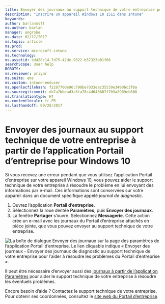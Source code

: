```yaml
---
title: Envoyer des journaux au support technique de votre entreprise pour des appareils Windows 10 | Microsoft Docs
description: "Inscrire un appareil Windows 10 1511 dans Intune"
keywords: 
author: barlanmsft
ms.author: barlan
manager: angrobe
ms.date: 02/17/2017
ms.topic: article
ms.prod: 
ms.service: microsoft-intune
ms.technology: 
ms.assetid: bd428c14-7d75-42de-9322-b57323a01f06
searchScope: User help
ROBOTS: 
ms.reviewer: priyar
ms.suite: ems
ms.custom: intune-enduser
ms.openlocfilehash: f2287700e96c798be7033eac35539e3490bc3f8a
ms.sourcegitcommit: db7a7bbead3a3fa78c4d643607f709a2909eb608
ms.translationtype: HT
ms.contentlocale: fr-FR
ms.lasthandoff: 09/28/2017
---
```

# <a name="send-logs-to-your-company-support-from-the-company-portal-app-for-windows-10"></a>Envoyer des journaux au support technique de votre entreprise à partir de l’application Portail d’entreprise pour Windows 10

Si vous recevez une erreur pendant que vous utilisez l’application Portail d’entreprise sur votre appareil Windows 10, vous pouvez aider le support technique de votre entreprise à résoudre le problème en lui envoyant des informations par e-mail. Ces informations sont conservées sur votre appareil dans un document spécifique appelé _journal de diagnostic_.

1.  Ouvrez l’application **Portail d’entreprise**.
2.  Sélectionnez la roue dentée **Paramètres**, puis **Envoyer des journaux**.
3.  La fenêtre **Partager** s’ouvre. Sélectionnez **Messagerie**. Cette action crée un e-mail avec les journaux du Portail d’entreprise attachés en pièce jointe, que vous pouvez envoyer au support technique de votre entreprise.

  ![La boîte de dialogue Envoyer des journaux sur la page des paramètres de l’application Portail d’entreprise. Le lien cliquable indique « Envoyer des journaux - Envoyer des journaux de diagnostic au support technique de votre entreprise pour l’aider à résoudre les problèmes du Portail d’entreprise ».](./media/w10-share-logs.png)

Il peut être nécessaire d’envoyer aussi des [journaux à partir de l’application Paramètres](send-logs-to-your-it-admin-settings-windows.md) pour aider le support technique de votre entreprise à résoudre les éventuels problèmes. 

Encore besoin d’aide ? Contactez le support technique de votre entreprise. Pour obtenir ses coordonnées, consultez le [site web du Portail d’entreprise](https://portal.manage.microsoft.com).
